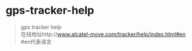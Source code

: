 # gps-tracker-help
> gps tracker help  
> 在线地址http://www.alcatel-move.com/tracker/help/index.html#en  
> #en代表语言
